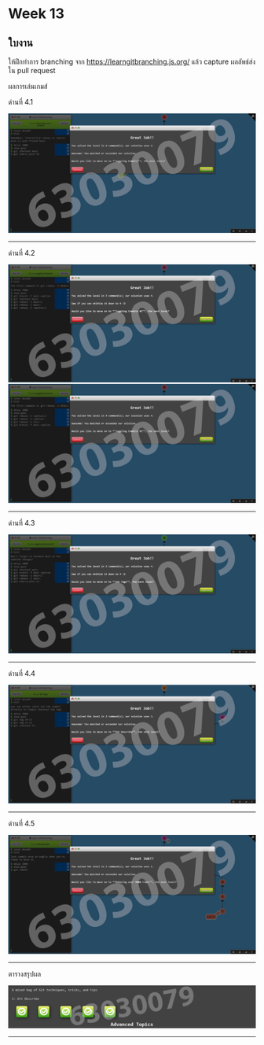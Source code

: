 # Week 13 #

## ใบงาน

ให้ฝึกทำการ branching  จาก  https://learngitbranching.js.org/ แล้ว capture ผลลัพธ์ส่งใน pull request

ผลการเล่นเกมส์

ด่านที่ 4.1 

<img src="Main/Level4/4.1.png">

---

ด่านที่ 4.2

<img src="Main/Level4/4.2-1.png">
<img src="Main/Level4/4.2-2.png">

---

ด่านที่ 4.3

<img src="Main/Level4/4.3.png">

---

ด่านที่ 4.4

<img src="Main/Level4/4.4.png">

---

ด่านที่ 4.5

<img src="Main/Level4/4.5.png">

---

ตารางสรุปผล

<img src="Main/Level4/goal4.png">

---
